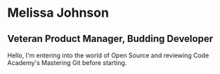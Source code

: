 Melissa Johnson
=========

Veteran Product Manager, Budding Developer
----------

Hello, I'm entering into the world of Open Source and reviewing Code Academy's Mastering Git before starting.

